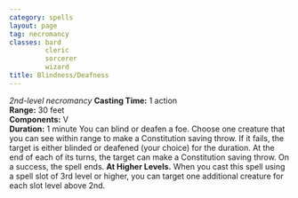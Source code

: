 ```yaml
---
category: spells
layout: page
tag: necromancy
classes: bard
         cleric
         sorcerer
         wizard
title: Blindness/Deafness 
---
```

_2nd-level necromancy_ 
**Casting Time:** 1 action   
**Range:** 30 feet   
**Components:** V   
**Duration:** 1 minute 
You can blind or deafen a foe. Choose one creature that you can see within range to make a Constitution saving throw. If it fails, the target is either blinded or deafened (your choice) for the duration. At the end of each of its turns, the target can make a Constitution saving throw. On a success, the spell ends. 
**At Higher Levels.** When you cast this spell using a spell slot of 3rd level or higher, you can target one additional creature for each slot level above 2nd. 